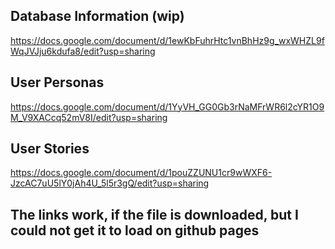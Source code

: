 ##  Database Information (wip)

https://docs.google.com/document/d/1ewKbFuhrHtc1vnBhHz9g_wxWHZL9fWqJVJju6kdufa8/edit?usp=sharing

## User Personas

https://docs.google.com/document/d/1YyVH_GG0Gb3rNaMFrWR6l2cYR1O9M_V9XACcq52mV8I/edit?usp=sharing

## User Stories

https://docs.google.com/document/d/1pouZZUNU1cr9wWXF6-JzcAC7uU5lY0jAh4U_5l5r3gQ/edit?usp=sharing

## The links work, if the file is downloaded, but I could not get it to load on github pages